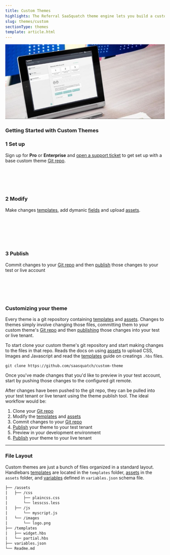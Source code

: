 ```yaml
---
title: Custom Themes
highlights: The Referral SaaSquatch theme engine lets you build a custom widget to exactly match your brand. Change layout, wording, colors, fonts and styles to white-label your program. Upload custom images, CSS and Javascript to power A/B testing, interactive new widgets and new sharing experiences. Work with your Referral SaaSquatch account manager to have the Referral SaaSquatch enterprise team design and implement something new for you, or bring in your own UI/UX team to do the work.
slug: themes/custom
sectionType: themes
template: article.html
---
```



![Custom theme example](/assets/images/tablet-screenshot.jpg)



### Getting Started with Custom Themes


<div class="row-fluid">
<div class="span4" style="min-height: 150px">

<h3><span class="badge badge-inherit">1</span> Set up</h3>

Sign up for **Pro** or **Enterprise** and [open a support ticket](mailto:support@saasquat.ch) to get set up with a base custom theme [Git repo](/themes/git).

</div>
<div class="span4" style="min-height: 150px">

<h3><span class="badge badge-inherit">2</span> Modify</h3>

Make changes [templates](/themes/templates), add dymanic [fields](/themes/fields) and upload [assets](/themes/assets).

</div>
<div class="span4" style="min-height: 150px">

<h3><span class="badge badge-inherit">3</span> Publish</h3>

Commit changes to your [Git repo](/themes/git) and then [publish](/themes/publish) those changes to your test or live account

</div>
</div>

### Customizing your theme

Every theme is a git repository containing [templates](/themes/templates) and [assets](/themes/assets). Changes to themes simply
involve changing those files, committing them to your custom theme's [Git repo](/themes/git) and then [publishing](/themes/publish) those changes into your test or live tenant. 

To start clone your custom theme's git repository and start making changes to the files in that repo.
Reads the docs on using [assets](/themes/assets) to upload CSS, Images and Javascript and read
the [templates](/themes/templates) guide on creatings `.hbs` files.

```
git clone https://github.com/saasquatch/custom-theme
```

Once you've made changes that you'd like to preview in your test account, start by pushing those changes
to the configured git remote.

After changes have been pushed to the git repo, they can be pulled into 
your test tenant or live tenant using the theme publish tool. The ideal workflow would be:

  1. Clone your [Git repo](/themes/git)
  2. Modify the [templates](/themes/templates) and [assets](/themes/assets)
  3. Commit changes to your [Git repo](/themes/git)
  4. [Publish](/themes/publish) your theme to your test tenant
  5. Preview in your development environment
  6. [Publish](/themes/publish) your theme to your live tenant

---

### File Layout

Custom themes are just a bunch of files organized in a standard layout. Handlebars [templates](/themes/templates) are located in the `templates` folder, [assets](/themes/assets) in the `assets` folder,
and [variables](/themes/variables) defined in `variables.json` schema file.

```
├── /assets
|   ├── /css
|       ├── plaincss.css
|       └── lesscss.less
|   ├── /js
|       └── myscript.js
|   └── /images
|       └── logo.png
├── /templates
|   ├── widget.hbs
|   └── partial.hbs
├── variables.json
└── Readme.md
```
